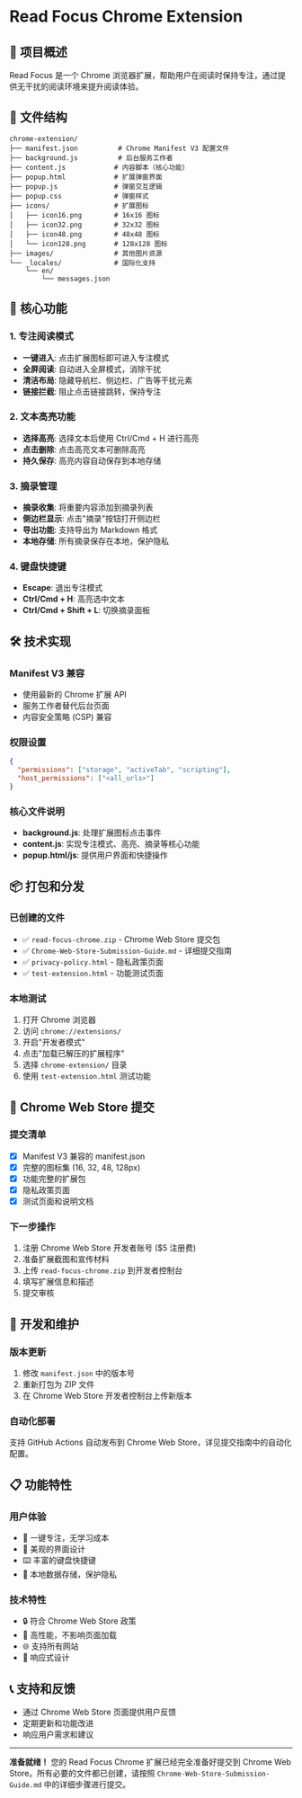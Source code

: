 # Read Focus Chrome Extension

## 🎯 项目概述

Read Focus 是一个 Chrome 浏览器扩展，帮助用户在阅读时保持专注，通过提供无干扰的阅读环境来提升阅读体验。

## 📁 文件结构

```
chrome-extension/
├── manifest.json          # Chrome Manifest V3 配置文件
├── background.js          # 后台服务工作者
├── content.js            # 内容脚本（核心功能）
├── popup.html            # 扩展弹窗界面
├── popup.js              # 弹窗交互逻辑
├── popup.css             # 弹窗样式
├── icons/                # 扩展图标
│   ├── icon16.png        # 16x16 图标
│   ├── icon32.png        # 32x32 图标
│   ├── icon48.png        # 48x48 图标
│   └── icon128.png       # 128x128 图标
├── images/               # 其他图片资源
└── _locales/             # 国际化支持
    └── en/
        └── messages.json
```

## 🚀 核心功能

### 1. 专注阅读模式
- **一键进入**: 点击扩展图标即可进入专注模式
- **全屏阅读**: 自动进入全屏模式，消除干扰
- **清洁布局**: 隐藏导航栏、侧边栏、广告等干扰元素
- **链接拦截**: 阻止点击链接跳转，保持专注

### 2. 文本高亮功能
- **选择高亮**: 选择文本后使用 Ctrl/Cmd + H 进行高亮
- **点击删除**: 点击高亮文本可删除高亮
- **持久保存**: 高亮内容自动保存到本地存储

### 3. 摘录管理
- **摘录收集**: 将重要内容添加到摘录列表
- **侧边栏显示**: 点击"摘录"按钮打开侧边栏
- **导出功能**: 支持导出为 Markdown 格式
- **本地存储**: 所有摘录保存在本地，保护隐私

### 4. 键盘快捷键
- **Escape**: 退出专注模式
- **Ctrl/Cmd + H**: 高亮选中文本
- **Ctrl/Cmd + Shift + L**: 切换摘录面板

## 🛠️ 技术实现

### Manifest V3 兼容
- 使用最新的 Chrome 扩展 API
- 服务工作者替代后台页面
- 内容安全策略 (CSP) 兼容

### 权限设置
```json
{
  "permissions": ["storage", "activeTab", "scripting"],
  "host_permissions": ["<all_urls>"]
}
```

### 核心文件说明
- **background.js**: 处理扩展图标点击事件
- **content.js**: 实现专注模式、高亮、摘录等核心功能
- **popup.html/js**: 提供用户界面和快捷操作

## 📦 打包和分发

### 已创建的文件
- ✅ `read-focus-chrome.zip` - Chrome Web Store 提交包
- ✅ `Chrome-Web-Store-Submission-Guide.md` - 详细提交指南
- ✅ `privacy-policy.html` - 隐私政策页面
- ✅ `test-extension.html` - 功能测试页面

### 本地测试
1. 打开 Chrome 浏览器
2. 访问 `chrome://extensions/`
3. 开启"开发者模式"
4. 点击"加载已解压的扩展程序"
5. 选择 `chrome-extension/` 目录
6. 使用 `test-extension.html` 测试功能

## 🏪 Chrome Web Store 提交

### 提交清单
- [x] Manifest V3 兼容的 manifest.json
- [x] 完整的图标集 (16, 32, 48, 128px)
- [x] 功能完整的扩展包
- [x] 隐私政策页面
- [x] 测试页面和说明文档

### 下一步操作
1. 注册 Chrome Web Store 开发者账号 ($5 注册费)
2. 准备扩展截图和宣传材料
3. 上传 `read-focus-chrome.zip` 到开发者控制台
4. 填写扩展信息和描述
5. 提交审核

## 🔧 开发和维护

### 版本更新
1. 修改 `manifest.json` 中的版本号
2. 重新打包为 ZIP 文件
3. 在 Chrome Web Store 开发者控制台上传新版本

### 自动化部署
支持 GitHub Actions 自动发布到 Chrome Web Store，详见提交指南中的自动化配置。

## 📋 功能特性

### 用户体验
- 🎯 一键专注，无学习成本
- 🎨 美观的界面设计
- ⌨️ 丰富的键盘快捷键
- 💾 本地数据存储，保护隐私

### 技术特性
- 🔒 符合 Chrome Web Store 政策
- 🚀 高性能，不影响页面加载
- 🌐 支持所有网站
- 📱 响应式设计

## 📞 支持和反馈

- 通过 Chrome Web Store 页面提供用户反馈
- 定期更新和功能改进
- 响应用户需求和建议

---

**准备就绪！** 您的 Read Focus Chrome 扩展已经完全准备好提交到 Chrome Web Store。所有必要的文件都已创建，请按照 `Chrome-Web-Store-Submission-Guide.md` 中的详细步骤进行提交。
